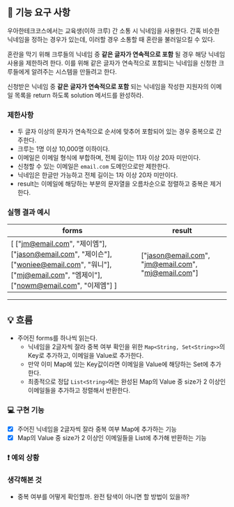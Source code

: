 ## 🚀 기능 요구 사항

우아한테크코스에서는 교육생(이하 크루) 간 소통 시 닉네임을 사용한다. 간혹 비슷한 닉네임을 정하는 경우가 있는데, 이러할 경우 소통할 때 혼란을 불러일으킬 수 있다.

혼란을 막기 위해 크루들의 닉네임 중 **같은 글자가 연속적으로 포함** 될 경우 해당 닉네임 사용을 제한하려 한다. 이를 위해 같은 글자가 연속적으로 포함되는 닉네임을 신청한 크루들에게 알려주는 시스템을 만들려고 한다.


신청받은 닉네임 중 **같은 글자가 연속적으로 포함** 되는 닉네임을 작성한 지원자의 이메일 목록을 return 하도록 solution 메서드를 완성하라.

### 제한사항

- 두 글자 이상의 문자가 연속적으로 순서에 맞추어 포함되어 있는 경우 중복으로 간주한다.
- 크루는 1명 이상 10,000명 이하이다.
- 이메일은 이메일 형식에 부합하며, 전체 길이는 11자 이상 20자 미만이다.
- 신청할 수 있는 이메일은 `email.com` 도메인으로만 제한한다.
- 닉네임은 한글만 가능하고 전체 길이는 1자 이상 20자 미만이다.
- result는 이메일에 해당하는 부분의 문자열을 오름차순으로 정렬하고 중복은 제거한다.

### 실행 결과 예시

| forms | result |
| --- | --- |
| [ ["jm@email.com", "제이엠"], ["jason@email.com", "제이슨"], ["woniee@email.com", "워니"], ["mj@email.com", "엠제이"], ["nowm@email.com", "이제엠"] ] | ["jason@email.com", "jm@email.com", "mj@email.com"] |

---

## 💡 흐름
- 주어진 forms를 하나씩 읽는다.
  - 닉네임을 2글자씩 잘라 중복 여부 확인을 위한 `Map<String, Set<String>>`의 Key로 추가하고, 이메일을 Value로 추가한다.
  - 만약 이미 Map에 있는 Key값이라면 이메일을 Value에 해당하는 Set에 추가한다.
  - 최종적으로 정답 `List<String>`에는 완성된 Map의 Value 중 size가 2 이상인 이메일들을 추가하고 정렬해서 반환한다.

### 💻 구현 기능

- [x] 주어진 닉네임을 2글자씩 잘라 중복 여부 Map에 추가하는 기능
- [x] Map의 Value 중 size가 2 이상인 이메일들을 List에 추가해 반환하는 기능

### ❗️ 예외 상황


### 생각해본 것
- 중복 여부를 어떻게 확인할까. 완전 탐색이 아니면 할 방법이 있을까?